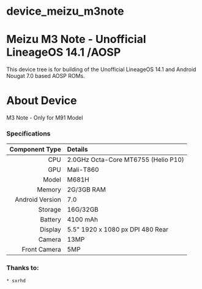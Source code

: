 # device_meizu_m3note

# Meizu M3 Note - Unofficial LineageOS 14.1 /AOSP 
This device tree is for building of the Unofficial LineageOS 14.1 and Android Nougat 7.0 based AOSP ROMs. 

# About Device
M3 Note - Only for M91 Model

### Specifications
Component Type | Details 
-------:|:------------------------- 
CPU | 2.0GHz Octa-Core MT6755 (Helio P10) 
GPU | Mali-T860 
Model | M681H 
Memory | 2G/3GB RAM 
Android Version | 7.0
Storage | 16G/32GB 
Battery | 4100 mAh 
Display | 5.5" 1920 x 1080 px DPI 480 Rear 
Camera | 13MP  
Front Camera | 5MP
### Thanks to:
    * sxrhd
